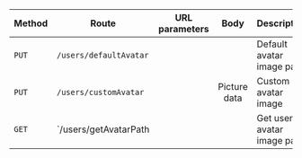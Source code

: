 
| Method   | Route                      |   URL parameters    |                     Body                     | Description                              |
| -------- | -------------------------- | :-----------------: | :------------------------------------------: | ---------------------------------------- |
| `PUT`    | `/users/defaultAvatar`     |                     |                                              | Default avatar image path                |
| `PUT`    | `/users/customAvatar`      |                     | Picture data                                 | Custom avatar image                      |
| `GET`    | `/users/getAvatarPath      |                     |                                              | Get user's avatar image path             |
